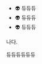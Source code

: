 - 👽 듀듀듀
- 👽 듀듀듀
- 👽 듀듀듀


나다.

듀듀듀듀듀듀
<!---
dosun15/dosun15 is a ✨ special ✨ repository because its `README.md` (this file) appears on your GitHub profile.
You can click the Preview link to take a look at your changes.
--->
